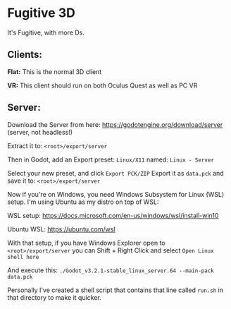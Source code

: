 # Fugitive 3D
It's Fugitive, with more Ds.

## Clients:
**Flat:** This is the normal 3D client

**VR:** This client should run on both Oculus Quest as well as PC VR

## Server:
Download the Server from here:
https://godotengine.org/download/server
(server, not headless!)

Extract it to: `<root>/export/server`

Then in Godot, add an Export preset:
`Linux/X11` named: `Linux - Server`

Select your new preset, and click `Export PCK/ZIP`
Export it as `data.pck` and save it to: `<root>/export/server`

Now if you're on Windows, you need Windows Subsystem for Linux (WSL) setup. I'm using Ubuntu as my distro on top of WSL:

WSL setup: https://docs.microsoft.com/en-us/windows/wsl/install-win10

Ubuntu WSL: https://ubuntu.com/wsl

With that setup, if you have Windows Explorer open to `<root>/export/server` you can Shift + Right Click and select `Open Linux shell here`

And execute this:
`./Godot_v3.2.1-stable_linux_server.64 --main-pack data.pck`

Personally I've created a shell script that contains that line called `run.sh` in that directory to make it quicker.
